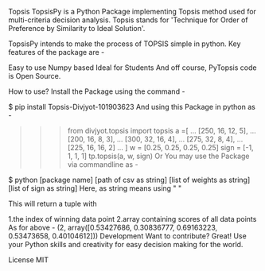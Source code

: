 Topsis
TopsisPy is a Python Package implementing Topsis method used for multi-criteria decision analysis. Topsis stands for 'Technique for Order of Preference by Similarity to Ideal Solution'.

TopsisPy intends to make the process of TOPSIS simple in python. Key features of the package are -

Easy to use
Numpy based
Ideal for Students
And off course, PyTopsis code is Open Source.

How to use?
Install the Package using the command -

$ pip install Topsis-Divjyot-101903623
And using this Package in python as -

> > > from divjyot.topsis import topsis
> > > a =[
> > > ... [250, 16, 12, 5],
> > > ... [200, 16, 8, 3],
> > > ... [300, 32, 16, 4],
> > > ... [275, 32, 8, 4],
> > > ... [225, 16, 16, 2]
> > > ... ]
> > > w = [0.25, 0.25, 0.25, 0.25]
> > > sign = [-1, 1, 1, 1]
> > > tp.topsis(a, w, sign)
> > > Or
> > > You may use the Package via commandline as -

$ python [package name] [path of csv as string] [list of weights as string] [list of sign as string]
Here, as string means using " "

This will return a tuple with

1.the index of winning data point
2.array containing scores of all data points As for above -
(2, array([0.53427686, 0.30836777, 0.69163223, 0.53473658, 0.40104612]))
Development
Want to contribute? Great! Use your Python skills and creativity for easy decision making for the world.

License
MIT